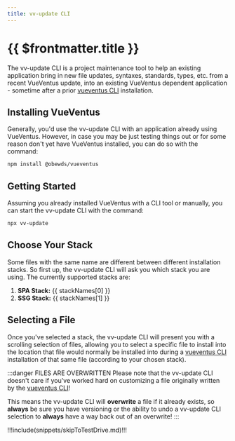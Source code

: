 ```yaml
---
title: vv-update CLI
---
```


<script setup>
    import DocsPackageVersion from '../../src/views/compos/DocsPackageVersion.vue'
    import cliData from '../../cli/helpers/cliData.mjs'

    let stackKeys = Object.keys(cliData.stacks)
    let stackNames = []
    for (let i=0; i < stackKeys.length; i++) {
        stackNames.push(cliData.stacks[stackKeys[i]].name)
    }
</script>






# {{ $frontmatter.title }}

The vv-update CLI is a project maintenance tool to help an existing application bring in new file updates, syntaxes, standards, types, etc. from a recent VueVentus update, into an existing VueVentus dependent application - sometime after a prior [vueventus CLI](/guides/vueventus-cli) installation.








## Installing VueVentus

Generally, you'd use the vv-update CLI with an application already using VueVentus. However, in case you may be just testing things out or for some reason don't yet have VueVentus installed, you can do so with the command:

```bash
npm install @obewds/vueventus
```






## Getting Started

Assuming you already installed VueVentus with a CLI tool or manually, you can start the vv-update CLI with the command:

```bash
npx vv-update
```









## Choose Your Stack

Some files with the same name are different between different installation stacks. So first up, the vv-update CLI will ask you which stack you are using. The currently supported stacks are:

1. **SPA Stack:** {{ stackNames[0] }}
1. **SSG Stack:** {{ stackNames[1] }}








## Selecting a File

Once you've selected a stack, the vv-update CLI will present you with a scrolling selection of files, allowing you to select a specific file to install into the location that file would normally be installed into during a [vueventus CLI](/guides/vueventus-cli) installation of that same file (according to your chosen stack).

:::danger FILES ARE OVERWRITTEN
Please note that the vv-update CLI doesn't care if you've worked hard on customizing a file originally written by the [vueventus CLI](/guides/vueventus-cli)!

This means the vv-update CLI will **overwrite** a file if it already exists, so **always** be sure you have versioning or the ability to undo a vv-update CLI selection to **always** have a way back out of an overwrite!
:::








!!!include(snippets/skipToTestDrive.md)!!!






<DocsPackageVersion/>
